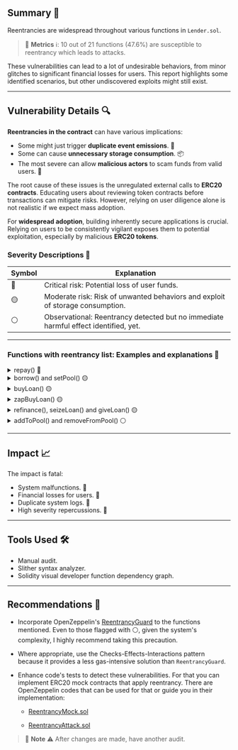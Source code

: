 ## Summary 📌

Reentrancies are widespread throughout various functions in `Lender.sol`.

> 📘 **Metrics** ℹ️: 10 out of 21 functions (47.6%) are susceptible to reentrancy which leads to attacks.

These vulnerabilities can lead to a lot of undesirable behaviors, from minor glitches to significant financial losses for users. This report highlights some identified scenarios, but other undiscovered exploits might still exist.

---

## Vulnerability Details 🔍

**Reentrancies in the contract** can have various implications:

- Some might just trigger **duplicate event emissions**. 🔄
- Some can cause **unnecessary storage consumption**. 📦
- The most severe can allow **malicious actors** to scam funds from valid users. 🚨

The root cause of these issues is the unregulated external calls to **ERC20 contracts**. Educating users about reviewing token contracts before transactions can mitigate risks. However, relying on user diligence alone is not realistic if we expect mass adoption.

For **widespread adoption**, building inherently secure applications is crucial. Relying on users to be consistently vigilant exposes them to potential exploitation, especially by malicious **ERC20 tokens**.

### Severity Descriptions 📖

| Symbol | Explanation                                                                         |
| ------ | ----------------------------------------------------------------------------------- |
| 🔴     | Critical risk: Potential loss of user funds.                                        |
| 🟡     | Moderate risk: Risk of unwanted behaviors and exploit of storage consumption.       |
| ⚪     | Observational: Reentrancy detected but no immediate harmful effect identified, yet. |

---

### Functions with reentrancy list: Examples and explanations 📖

<details> <summary> repay() 🔴 </summary>

### _**`repay()`**_

**Scenario**:

- Pool configuration: Debt represented by **Scammers token (STKN)**, Collateral could be any valuable token like **WBTC**.
- Malicious Borrower (MB): This is just a disguise. In reality, it's another address owned by the pool's lender.
- There are legitimate users whom the scammers have persuaded to use their **STKN**.

**Steps**:

1️⃣. MB borrows a certain amount of **STKN**, providing **300 WBTC** as collateral.

2️⃣. A legitimate user borrows **STKN**, depositing **700 WBTC**.

3️⃣. The malicious borrower (MB) then calls `repay()`. However, the **STKN** contract contains reentrant code which triggers `repay()` again, causing it to execute twice.

Assuming MB uses the same loanId for both calls to `repay()`:

- The first call acts as expected, returning **300 WBTC** to MB.
- The second call, however, extracts another **300 WBTC** from the pool. This is because the pool, at that moment, has a total of **1000 WBTC** and believes it has sufficient balance to return **300 WBTC**. This is despite the fact that those **1000 WBTC** were deposited by different users.

Visualization of the second call to `repay()` with inline explanations. Read first the comment marked with 1️⃣❗❗, then go to the top of the function again and read the comments in execution order:

> 🚧 **Note** ⚠️: If you are not familiar on how a reentrancy attacker contract looks like here is an example: [Solidity by Example, Reentrancy](https://solidity-by-example.org/hacks/re-entrancy/)

```
function repay(uint256[] calldata loanIds) public {
    for (uint256 i = 0; i < loanIds.length; i++) {
        // 2️⃣ (start reading on the emoji below saying 1 👁️)
        // Reentrancy has been called before delete loans[loanId]; is executed
        // So the same data saved from the loan will be used --> 300 WBTC
        uint256 loanId = loanIds[i];
        Loan memory loan = loans[loanId];
        (uint256 lenderInterest, uint256 protocolInterest) = _calculateInterest(loan);

        bytes32 poolId = getPoolId(loan.lender, loan.loanToken, loan.collateralToken);

        _updatePoolBalance(poolId, pools[poolId].poolBalance + loan.debt + lenderInterest);
        pools[poolId].outstandingLoans -= loan.debt;

        // 3️⃣ MB is losing STKN, but he is part of the scam so doen't matter to him.
        IERC20(loan.loanToken).transferFrom(msg.sender, address(this), loan.debt + lenderInterest);

        // 4️⃣ And here send another 300 WBTC from this contracts balance.
        // Malicious contract can detect the 2nd run and don't apply reentrancy
        // a 3rd time just in case the tx becomes too gas expensive for block validators.

        // 1️⃣ ❗❗ Critical Point: Malicious token triggers reentrancy in the repay()
        IERC20(loan.collateralToken).transfer(loan.borrower, loan.collateral);

        emit Repaid(
            msg.sender, loan.lender, loanId, loan.debt, loan.collateral, loan.interestRate, loan.startTimestamp
        );
        delete loans[loanId];
    }
}
```

Now the pool has 400 WBTC left and if the valid user tries to repay its debt there is no way the pool can give him back the 700 WBTC.

> 🚧 **Note** ⚠️: More sophisticated scams can employ genuine, value-bearing tokens as a decoy. They might lure non-technical users through a PROXY contract. This proxy seemingly manages the users' real tokens by redirecting all lending activities to the legitimate ERC20 token contract. However, before this redirection occurs, the proxy might sometimes execute malicious operations. This tactic creates an illusion, leading users to believe that their genuine tokens are being managed correctly. In reality, they're being manipulated through the PROXY contract.

 </details>

<details> <summary> borrow() and setPool() 🟡 </summary>

### _**`borrow()`**_ and _**`setPool()`**_

The problem with these 2 functions is essentially the same. They can be used to fill up the contract's storage with fake values effectively making it more expensive to operate with.

In `setPool()` users can create as much pools as they want and in `borrow()` users can push as much loans as they want to the loans array. Here **_reentrancy_** only helps them with creating more fake objects in storage with less transactions.

> 📘 **Notice** ℹ️: I've covered this storage exploit more detaildly and proposed solutions in other of my findings.

> 🚧 **Note** ⚠️ There might likely be more possible exploits with the reentrancies of these 2 functions.

 </details>

<details> <summary> buyLoan() 🟡 </summary>

### _**`buyLoan()`**_

Emits duplicate events, extra fees are paid, pools' debt can be doubled... Notice, in this case, reentrancy can be avoided just by simply applying the [Checks-Effects-Interactions pattern](https://docs.soliditylang.org/en/v0.6.11/security-considerations.html#re-entrancy).

```
    function buyLoan(uint256 loanId, bytes32 poolId) public {
        // get the loan info
        Loan memory loan = loans[loanId];

        // 2️⃣ (start reading on the emoji below saying 1 👁️)
        // As loans[loanId].auctionStartTimestamp = type(uint256).max; gets
        // executed after the reentrancy, this check would pass again.

        //validate the loan
        if (loan.auctionStartTimestamp == type(uint256).max) {
            revert AuctionNotStarted();
        }

        // more code

        // 3️⃣ totalDebt of the pool would be added twice, incorrect,
        // most probably will lead to even more exploits.
        pools[poolId].outstandingLoans += totalDebt;

        // more code

        // 4️⃣ Same here, pool loans would be substracted twice...
        pools[oldPoolId].outstandingLoans -= loan.debt;

        // 1️⃣❗❗ Reentrancy can happen here
        // transfer the protocol fee to the governance
        IERC20(loan.loanToken).transfer(feeReceiver, protocolInterest);

        emit Repaid(/*event args*/);

        // 5️⃣ Notice, this all happens because the state's update of the loan
        // is carried out after external calls, if we move this code to be executed
        // before them, then loan.auctionStartTimestamp would be the max
        // value and the reentrancy would revert in the if statement shown above (2️⃣).

        // update the loan with the new info
        loans[loanId].lender = msg.sender;
        loans[loanId].interestRate = pools[poolId].interestRate;
        loans[loanId].startTimestamp = block.timestamp;
        loans[loanId].auctionStartTimestamp = type(uint256).max;
        loans[loanId].debt = totalDebt;

        emit Borrowed( /* arguments... */ );
        emit LoanBought(loanId);
    }
```

 </details>

<details> <summary> zapBuyLoan() 🟡 </summary>

### _**`zapBuyLoan()`**_

As `zapBuyLoan()` calls `buyLoan()` and `setPool()`, it can be used to execute the exploits mentioned in those functions.

 </details>

<details> <summary> refinance(), seizeLoan() and giveLoan() 🟡 </summary>

### _**`refinance()`**_ , _**`seizeLoan()`**_ and _**`giveLoan()`**_

Due to timing reasons, I cannot provide detailed examples for these other 3 functions, but they manage funds and suffer from reentrancy, given the explained errors along the report they are highly likely to be a source for scammed funds or directly, stolen funds.

 </details>

<details> <summary> addToPool() and removeFromPool() ⚪ </summary>

### _**`addToPool()`**_ and _**`removeFromPool()`**_

I couldn't find any exploit using these functions but reentrancy is posible on them.

 </details>

---

## Impact 📈

The impact is fatal:

- System malfunctions. 🔻
- Financial losses for users. 🔻
- Duplicate system logs. 🔻
- High severity repercussions. 🔻

---

## Tools Used 🛠️

- Manual audit.
- Slither syntax analyzer.
- Solidity visual developer function dependency graph.

---

## Recommendations 🎯

- Incorporate OpenZeppelin's [ReentrancyGuard](https://docs.openzeppelin.com/contracts/4.x/api/security#ReentrancyGuard) to the functions mentioned. Even to those flagged with ⚪, given the system's complexity, I highly recommend taking this precaution.

- Where appropriate, use the Checks-Effects-Interactions pattern because it provides a less gas-intensive solution than `ReentrancyGuard`.

- Enhance code's tests to detect these vulnerabilities. For that you can implement ERC20 mock contracts that apply reentrancy. There are OpenZeppelin codes that can be used for that or guide you in their implementation:

  - [ReentrancyMock.sol](https://github.com/OpenZeppelin/openzeppelin-contracts/blob/master/contracts/mocks/ReentrancyMock.sol)

  - [ReentrancyAttack.sol](https://github.com/OpenZeppelin/openzeppelin-contracts/blob/master/contracts/mocks/ReentrancyAttack.sol)

> 🚧 **Note** ⚠️ After changes are made, have another audit.
